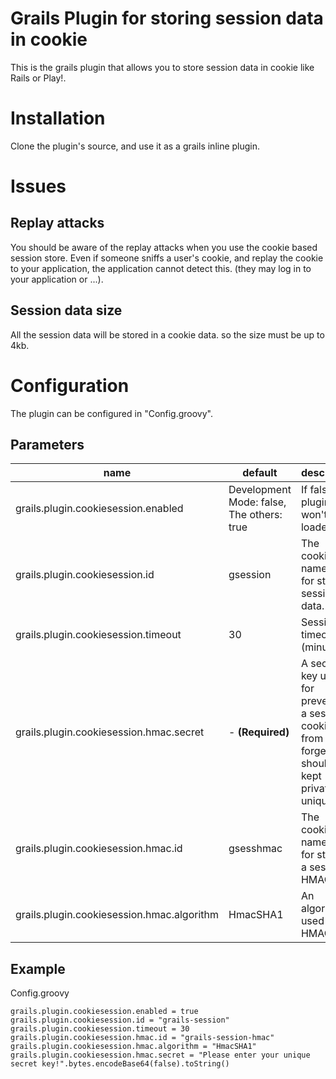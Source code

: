# Grails Plugin for storing session data in cookie

This is the grails plugin that allows you to store session data in cookie like Rails or Play!.

# Installation

Clone the plugin's source, and use it as a grails inline plugin.

# Issues

## Replay attacks

You should be aware of the replay attacks when you use the cookie based session store.
Even if someone sniffs a user's cookie, and replay the cookie to your application, the application cannot detect this. (they may log in to your application or ...).

## Session data size

All the session data will be stored in a cookie data. so the size must be up to 4kb.

# Configuration

The plugin can be configured in "Config.groovy".

## Parameters

<table>
  <thead>
    <tr>
      <th>name</th>
      <th>default</th>
      <th>description</th>
    </tr>
  </thead>
  <tbody>
    <tr>
       <td>grails.plugin.cookiesession.enabled</td>
       <td>Development Mode: false, The others: true</td>
       <td>If false, the plugin won't be loaded.</td>
    </tr>
    <tr>
       <td>grails.plugin.cookiesession.id</td>
       <td>gsession</td>
       <td>The cookie's name used for storing session data.</td>
    </tr>
    <tr>
       <td>grails.plugin.cookiesession.timeout</td>
       <td>30</td>
       <td>Session timeout (minutes)</td>
    </tr>
    <tr>
       <td>grails.plugin.cookiesession.hmac.secret</td>
       <td>- <strong>(Required)</strong></td>
       <td>A secret key used for preventing a session cookie from being forged. It's should be kept private and unique.</td>
    </tr>
    <tr>
       <td>grails.plugin.cookiesession.hmac.id</td>
       <td>gsesshmac</td>
       <td>The cookie's name used for storing a session HMAC.</td>
    </tr>
    <tr>
       <td>grails.plugin.cookiesession.hmac.algorithm</td>
       <td>HmacSHA1</td>
       <td>An algorithm used for an HMAC.</td>
    </tr>
  </tbody>
</table>

## Example

Config.groovy

    grails.plugin.cookiesession.enabled = true
    grails.plugin.cookiesession.id = "grails-session"
    grails.plugin.cookiesession.timeout = 30
    grails.plugin.cookiesession.hmac.id = "grails-session-hmac"
    grails.plugin.cookiesession.hmac.algorithm = "HmacSHA1"
    grails.plugin.cookiesession.hmac.secret = "Please enter your unique secret key!".bytes.encodeBase64(false).toString()
